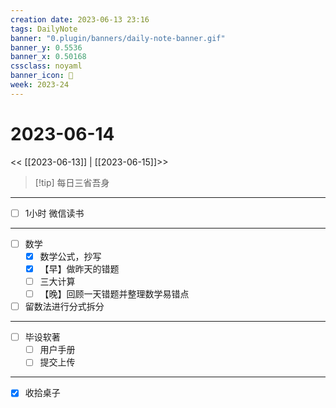 ```yaml
---
creation date: 2023-06-13 23:16
tags: DailyNote
banner: "0.plugin/banners/daily-note-banner.gif"
banner_y: 0.5536
banner_x: 0.50168
cssclass: noyaml
banner_icon: 💌
week: 2023-24
---
```


# 2023-06-14

<< [[2023-06-13]] | [[2023-06-15]]>>


> [!tip] 每日三省吾身
> 


---

- [ ] 1小时 微信读书

---

- [ ] 数学
	- [x] 数学公式，抄写
	- [x] 【早】做昨天的错题
	- [ ] 三大计算
	- [ ] 【晚】回顾一天错题并整理数学易错点

- [ ] 留数法进行分式拆分

---

- [ ] 毕设软著
	- [ ] 用户手册
	- [ ] 提交上传

---

- [x] 收拾桌子
